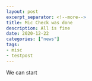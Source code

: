 ```yaml
---
layout: post
excerpt_separator: <!--more-->
title: Mic Check was done
description: All is fine
date: 2020-12-22
categories: ["news"]
tags:
- misc
- testpost
---
```

We can start